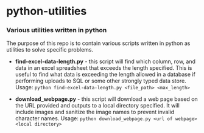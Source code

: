 # python-utilities
### Various utilities written in python

The purpose of this repo is to contain various scripts written in python as utilities to solve specific problems.

- **find-excel-data-length.py** - this script will find which column, row, and data in an excel spreadsheet that exceeds the length specified. This is useful to find what data is exceeding the length allowed in a database if performing uploads to SQL or some other strongly typed data store. Usage: `python find-excel-data-length.py <file_path> <max_length>`

- **download_webpage.py** - this script will download a web page based on the URL provided and outputs to a local directory specified. It will include images and sanitize the image names to prevent invalid character names. Usage: `python download_webpage.py <url of webpage> <local directory>`
